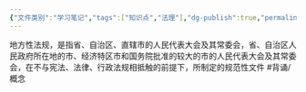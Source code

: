 ```yaml
---
{"文件类别":"学习笔记","tags":["知识点","法理"],"dg-publish":true,"permalink":"/学习笔记studyup/知识点cheese/地方性法规/","dgPassFrontmatter":true,"created":"2024-09-12T16:05:44.990+08:00","updated":"2024-10-23T12:13:01.300+08:00"}
---
```


地方性法规，是指省、自治区、直辖市的人民代表大会及其常委会，省、自治区人民政府所在地的市、经济特区市和国务院批准的较大的市的人民代表大会及其常委会，在不与宪法、法律、行政法规相抵触的前提下，所制定的规范性文件 #背诵/概念 